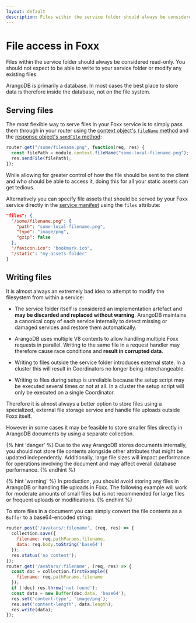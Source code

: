 ```yaml
---
layout: default
description: Files within the service folder should always be considered read-only
---
```

File access in Foxx
===================

Files within the service folder should always be considered read-only.
You should not expect to be able to write to your service folder or
modify any existing files.

ArangoDB is primarily a database. In most cases the best place to store data
is therefore inside the database, not on the file system.

Serving files
-------------

The most flexible way to serve files in your Foxx service is to simply
pass them through in your router using
the [context object's `fileName` method](foxx-reference-context.html#filename) and
the [response object's `sendFile` method](foxx-reference-routers-response.html#sendfile):

```js
router.get("/some/filename.png", function(req, res) {
  const filePath = module.context.fileName("some-local-filename.png");
  res.sendFile(filePath);
});
```

While allowing for greater control of how the file should be sent to
the client and who should be able to access it,
doing this for all your static assets can get tedious.

Alternatively you can specify file assets that should be served by your
Foxx service directly in the [service manifest](foxx-reference-manifest.html)
using the `files` attribute:

```json
"files": {
  "/some/filename.png": {
    "path": "some-local-filename.png",
    "type": "image/png",
    "gzip": false
  },
  "/favicon.ico": "bookmark.ico",
  "/static": "my-assets-folder"
}
```

Writing files
-------------

It is almost always an extremely bad idea to attempt to modify
the filesystem from within a service:

- The service folder itself is considered an implementation artefact and
  **may be discarded and replaced without warning**.
  ArangoDB maintains a canonical copy of each service internally to
  detect missing or damaged services and restore them automatically.

- ArangoDB uses multiple V8 contexts to allow handling multiple
  Foxx requests in parallel. Writing to the same file in a request handler
  may therefore cause race conditions and **result in corrupted data**.

- Writing to files outside the service folder introduces external state. In
  a cluster this will result in Coordinators no longer being interchangeable.

- Writing to files during setup is unreliable because the setup script may
  be executed several times or not at all. In a cluster the setup script
  will only be executed on a single Coordinator.

Therefore it is almost always a better option to store files using a
specialized, external file storage service
and handle file uploads outside Foxx itself.

However in some cases it may be feasible to store smaller files directly in
ArangoDB documents by using a separate collection.

{% hint 'danger' %}
Due to the way ArangoDB stores documents internally, you should not store
file contents alongside other attributes that might be updated independently.
Additionally, large file sizes will impact performance for operations
involving the document and may affect overall database performance.
{% endhint %}

{% hint 'warning' %}
In production, you should avoid storing any files in ArangoDB or handling file
uploads in Foxx. The following example will work for moderate amounts of small
files but is not recommended for large files or frequent uploads or
modifications.
{% endhint %}

To store files in a document you can simply convert the file contents
as a `Buffer` to a base64-encoded string:

```js
router.post('/avatars/:filename', (req, res) => {
  collection.save({
    filename: req.pathParams.filename,
    data: req.body.toString('base64')
  });
  res.status('no content');
});
router.get('/avatars/:filename', (req, res) => {
  const doc = collection.firstExample({
    filename: req.pathParams.filename
  });
  if (!doc) res.throw('not found');
  const data = new Buffer(doc.data, 'base64');
  res.set('content-type', 'image/png');
  res.set('content-length', data.length);
  res.write(data);
});
```
